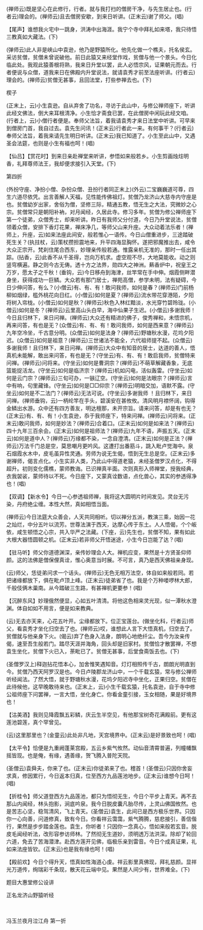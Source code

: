<!-- { "loadSidebar": true } -->
(禅师云)既是坚心在此修行，行者。就与我打扫的僧房干净，与先生居止也。(行者云)理会的。(禅师云)且去僧房安歇，到来日听讲。(正末云)谢了师父。(唱)

【尾声】谁想我火宅中一跳身，洪涛中出海涯。我宁个寺中拜礼如来塔，我只待悟三教真如大藏法。(下)

(弹师云)此人非是峡山中袁逊，他乃是野猿所化。他先化做一个樵夫，托名侯玄。采访贫僧，贫僧未曾说破他。前日此猿又来经堂作戏，贫僧与他一个景头。今日化临此处。我观此猿善根将熟，我来日升堂以罢，此人必悟宗风，证果朝元而去。行者便说与众僧，道我来日在佛殿内升堂说法，就请袁秀才前至法座听讲。(行者云)理会的。(禅师云)贫僧无甚事，且回法堂，打些参禅去也。(下)

楔子

(正末上，云)小生袁逊。自从弃舍了功名，寻访于此山中，与修公禅师座下，听讲此经文佛法，倒大来耳根清净。小生恰才斋食已罢，在此僧房中闲玩此经文咱。(行者上，云)小僧行者便是。奉师父法旨，着我请袁秀才来日法堂中听讲。可早来到僧房门首，我自过去。袁先生问讯！(正末云)行者此一来。有何事干？(行者云)奉师父法旨，着我来请先生明日听讲。(正末云)我已知道了。小生至此山中，又遇圣会法筵，也则是小生有福也呵！(唱)

【仙吕】【赏花时】到来日亲赴禅堂来听讲，参悟如来般若乡。小生剪画烛炷明香，礼拜尊师法王，我却便求接引入天堂。(下)

第四折

(外扮守座、净扮小僧、杂扮众僧、丑扮行者同正末上)(外云)二宝巍巍道可尊，四生六道尽依凭。出言善解人天福，见性能传佛祖灯。贫僧乃龙济山大慈寺内守座是也。贫僧幼岁出家，舍俗为僧，坚修三际，精通五教，悟无生之大法，究微妙之心宗。贫僧常只是朝阳补衲，对月闻经，久居此寺。修习多年。贫僧为修公禅师座下第一个徒弟，众僧秀士，却来听讲。昨日有我师父分付道，今日乃升堂说法，贫僧领着众僧，安排下香灯花果，禅床净几，等师父山来升座。大众动着法乐者！(禅师上，升座，云)如来法座此间安，般若惟心一语传。今日山僧重进步，三途踏破死生关？(执拄杖，云)策杖攒担震地来，升平四海显胸怀。遂把邪魔推出去，咸令大众正宗开。梵刹住尾合西东，妙理亲传般若通。惟露亲机无准的，那时一任出其踪。(拈香，云)此香不从千圣得，岂向万机求。虚空观不尽，大地莫能收。动之则竖穹横遍。静之则今古无俦。透十方之法界，勋四大之神洲。爇香炉中，祝皇王之万岁，愿太子之千秋！(垂钩，云)今日移舟到海津，丝竿常在手中伸。烟霞侧畔潜身坐，获得成功一巨鳞。大众若有那门居士，禅苑高僧，参学未明，法有疑碍，今日少伸问答，有么？(小僧云)有、有、有！敢问我师，如何是春？(禅师云)门前杨柳如烟绿，槛外桃花向日红。(小僧云)如何是夏？(禅师云)流水带花穿港陌，夕阳将树入帘栊。(小僧云)如何是秋？(禅师云)秋色入林红黯淡，水光穿竹碧玲珑。(小僧云)如何是冬？(禅师云)云里高山头白早，海中仙果子生迟。(小僧云)多谢我师！今日且归林下，来日问禅。(禅师云)大众还有精进的佛子，俊秀禅和，未悟宗机，再来问答，有也是无？(众僧云)有、有、有！敢问我师，如何是西来意？(禅师云)九年空冷坐，千古意分明。(众僧云)如何是法身？(禅师云)野塘秋水漫，花坞夕阳迟。(众僧云)如何是祖意？(禅师云)三世诸法不能全，六代祖师提不起。(众僧云)多谢我师！且归林下，来日问禅。(禅师云)大众中有知音的居士，达道的善人，悟真机未能解，敢出来问答，有也是无？(守坐云)有、有、有！敢启我师，贫僧特来问禅。(禅师云)问将来。(守坐云)如何是曹洞宗？(禅师云)不萌草解藏香象，无底篮能捉活龙。(守坐云)如何是临济宗？(禅师云)机如闪电，活似轰雷。(守坐云)如何是云门宗？(禅师云)三旬可办，一镞辽空。(守坐云)如何是法眼宗？(禅师云)言中有响，句里藏锋。(守坐云)如何是□□仰宗？(禅师云)明暗交加，语默不露。(守坐云)如何是不二法门？(禅师云)无法可说。(守坐云)多谢我师
！且归林下，来日问禅。(禅师垂钩，云)一柄纶竿在手头，碧溪安在甚攸攸。清风明月襟怀阔，钩得金鳞出水游。众中还有四方善友，明达檀那，未开宗旨。请来问答，却是有也无？(正末云)有、有、有！小生袁逊，忝于我师座下，特来问禅。(禅师云)问将来。(正末云)敢问我师，如何是妙法？(禅师云)合着口。(正末云)如何是如来法？(禅师云)四十九年三百余会。(正末云)如何是祖师法？(禅师云)九年不语，声振五天。(正末云)如何是道中人？(禅师云)万缘都不染，一念自澄清。(正末云)如何是正法？(禅师云)万法千门总是空，莫思嘲月更吟风。这遭打出番筋斗，跳入毗卢觉海中。泉石烟霞水木中，皮毛虽异性灵通。劳师为说无生偈，悟到无生总是空。(正末云)多谢禅师，偈言点化。小生实非人类，乃此山中得道老猿，未经圣僧罗汉点化，不得超升。初则变化儒樵，蒙师教诲。已识禅真半面。次则真形入师禅堂，授我经典，衣我袈裟，蒙师待以不死。今日座下，又蒙真诠数语，点化兽心，其实的参透得净也！(唱)

【双调】【新水令】今日一心参透祖师禅，我将这大圆明片时间发见。灵台无污染，丹府绝尘缠。本性大然，真如相悟当面。

(禅师云)今日法筵大众善会，人天共同相听。切以禅分五派，教演三乘，始因一花之灿烂，中分五叶以流芳。世尊法演于西天，达摩心传于东土。人人悟偈，个个皈依，咸生顿悟之心宗，共入华严之法藏。(下座，云)先生也，贫僧不知，果有如此大根大器悟圆顿之机。(正末云)若非师父开悟迷途，小生今日岂能了达？(唱)

【驻马听】师父你道德渊深，亲传妙理会人大。禅机应变，果然是十方贤圣仰师颜。这的法佛是僧保俚真诠，惟心奥意当时展。不可言，真乃是西天佛祖亲身现。

(云)师父，恁徒弟问求一个话头。(禅师云)无色无相万法空，体自如来般若同。若把诸缘都放下，俱在毗卢顶上峰。(正末云)徒弟省了也。我是个万种喽啰林大郎，千般伎俩木巢南。从今踏破三生路，有甚禅机更要参！(唱)

【沉醉东风】妙理俄然便显，心如五叶清清。将他这色相来灵光现，似一潭秋水澄渊。体自如如不用言，便是如来教典。

(云)无去亦天来，心花五叶开。尘缘都放下。位正宝莲台。(做坐化科，行者云)师父，看袁秀才坐化归空去了也。(禅师云)哎，谁想此人言下大悟真机，归空去了。贫僧就与他亲身下火。(偈云)弃了色身入法身，朗明心地绝纤尘。吾今为汝亲传偈，速至吾生般若门。踏尽天涯并海角，回头却是旧家村。贫僧恰才散罢禅，不想袁生坐化，贫僧下火已入，荼毗已了。贫僧无甚事，后堂食斋饭去也。(下)

(圣僧罗汉上)释迦拈花悟本心，加舍惟笑遇知音。灯灯相照传千古，朗朗光明直到今。贫僧乃西天阿罗汉是也。今日卢陵郡龙济山中，一个千载玄猿，常与修公禅师听经闻法。了然大悟，就于野塘秋水漫，花坞夕阳迟寺中坐化，正果归空。贫僧在此待候他，这早晚敢待来也。(正末上，云)小生千载玄猿，托名袁逊，自于寺中修公祖师座下问罢禅，一言大悟，坐化身亡。你看金童引接，玉女相随，果是好境界也！

【沽美酒】我则见降霞飘五彩鳞，庆云生半空见，有他那宝树奇花满殿前。更有这莲池碧莲，真个罕曾见。

(云)这里那里也？(金童云)此处非凡地，天宫境界中。(正末云)是好景致也呵！(唱)

【太平令】恰便是九重阙蓬莱宫殿，五云乡紫气攸然。动仙音清霄普遍，列幢幡飘摇皆现。也是俺，有缘，遇善缘，贺飞腾入普陀天院。

(圣僧云)袁舜夫，你来了也。(正末云)你徒弟来了也。稽首！(圣僧云)只因你舍妄求真，修因累行，今日返本归真，位至西方九品莲池地步。(正末云)谁想今日呵！(唱)

【折桂令】师父道登西方九品莲池，都只为悟彻无生，今日个平步上青天。再不去那山内闻经，林头抱影，涧底吟泉。我今日脱皮囊凡胎尽传，上灵山佛国攸然。也是苦志心坚，稳驾清风，飞上青天。(圣僧云)袁生，此间已是西方极乐世界。只因你一心向善，问道修真，致有今日。你看祥云霭霭，紫气腾腾，慈悲接引，善信偕行，果然是步步踏金莲也。袁生，你听者！只因你一念真心，悟如来般若玄音。脱皮毛闻经听法，改形容参访师林。了然彻无生道妙，须明透万法洪深。除却了轮回六道，免去了苦海潜津。赴西方莲开见佛，临极乐亲到雷音。今日个成真证果，礼如来法座皆钦。(正末云)也是我有缘也呵！(唱)

【殿前欢】今日个得升天，悟真如性海道心虔。祥云影里真佛现，拜礼慈颜。显祥光万道传，绚瑞彩千条现，散天花云端中见。果然是人间少有，世界难全。(下)

题目大惠堂修公设讲

正名龙济山野猿听经

　
　

冯玉兰夜月泣江舟
第一折

